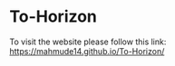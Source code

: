 # To-Horizon
To visit the website please follow this link:  
https://mahmude14.github.io/To-Horizon/
